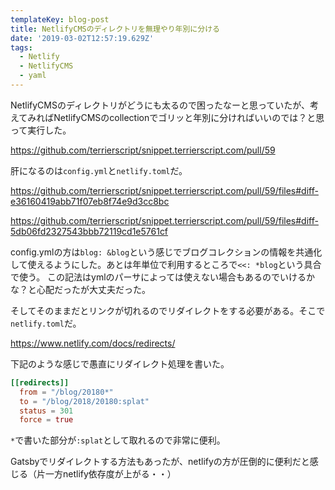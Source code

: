 ```yaml
---
templateKey: blog-post
title: NetlifyCMSのディレクトリを無理やり年別に分ける
date: '2019-03-02T12:57:19.629Z'
tags:
  - Netlify
  - NetlifyCMS
  - yaml
---
```


NetlifyCMSのディレクトリがどうにも太るので困ったなーと思っていたが、考えてみればNetlifyCMSのcollectionでゴリッと年別に分ければいいのでは？と思って実行した。

https://github.com/terrierscript/snippet.terrierscript.com/pull/59

肝になるのは`config.yml`と`netlify.toml`だ。

https://github.com/terrierscript/snippet.terrierscript.com/pull/59/files#diff-e36160419abb71f07eb8f74e9d3cc8bc

https://github.com/terrierscript/snippet.terrierscript.com/pull/59/files#diff-5db06fd2327543bbb72119cd1e5761cf

config.ymlの方は`blog: &blog`という感じでブログコレクションの情報を共通化して使えるようにした。あとは年単位で利用するところで`<<: *blog`という具合で使う。
この記法はymlのパーサによっては使えない場合もあるのでいけるかな？と心配だったが大丈夫だった。

そしてそのままだとリンクが切れるのでリダイレクトをする必要がある。そこで`netlify.toml`だ。

https://www.netlify.com/docs/redirects/

下記のような感じで愚直にリダイレクト処理を書いた。

```toml
[[redirects]]
  from = "/blog/20180*"
  to = "/blog/2018/20180:splat"
  status = 301
  force = true
```

`*`で書いた部分が`:splat`として取れるので非常に便利。

Gatsbyでリダイレクトする方法もあったが、netlifyの方が圧倒的に便利だと感じる（片一方netlify依存度が上がる・・）